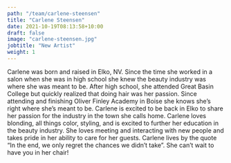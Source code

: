 ```yaml
---
path: "/team/carlene-steensen"
title: "Carlene Steensen"
date: 2021-10-19T08:13:58+10:00
draft: false
image: "carlene-steensen.jpg"
jobtitle: "New Artist"
weight: 1
---
```

Carlene was born and raised in Elko, NV. Since the time she worked in a salon when she was in high school she knew the beauty industry was where she was meant to be. After high school, she attended Great Basin College but quickly realized that doing hair was her passion. Since attending and finishing Oliver Finley Academy in Boise she knows she’s right where she’s meant to be. Carlene is excited to be back in Elko to share her passion for the industry in the town she calls home. Carlene loves blonding, all things color, styling, and is excited to further her education in the beauty industry. She loves meeting and interacting with new people and takes pride in her ability to care for her guests. Carlene lives by the quote “In the end, we only regret the chances we didn’t take”. She can’t wait to have you in her chair!  
